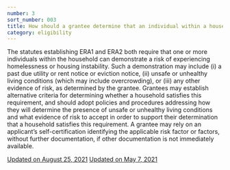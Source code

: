 ```yaml
---
number: 3
sort_number: 003
title: How should a grantee determine that an individual within a household is at risk of experiencing homelessness or housing instability?
category: eligibility
---
```


The statutes establishing ERA1 and ERA2 both require that one or more individuals within the household can demonstrate a risk of experiencing homelessness or housing instability. Such a demonstration may include (i) a past due utility or rent notice or eviction notice, (ii) unsafe or unhealthy living conditions (which may include overcrowding), or (iii) any other evidence of risk, as determined by the grantee.  Grantees may establish alternative criteria for determining whether a household satisfies this requirement, and should adopt policies and procedures addressing how they will determine the presence of unsafe or unhealthy living conditions and what evidence of risk to accept in order to support their determination that a household satisfies this requirement.  A grantee may rely on an applicant’s self-certification identifying the applicable risk factor or factors, without further documentation, if other documentation is not immediately available. 

<a href="{{ site.baseurl }}/implementation-guidance/changes/" class="era-guidance__datestamp">Updated on August 25, 2021</a>
<a href="{{ site.baseurl }}/implementation-guidance/changes/" class="era-guidance__datestamp">Updated on May 7, 2021</a>
